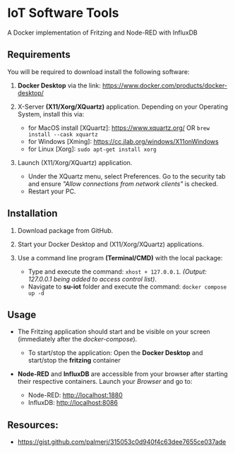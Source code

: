 # IoT Software Tools

A Docker implementation of Fritzing and Node-RED with InfluxDB

## Requirements

You will be required to download install the following software:

1. **Docker Desktop** via the link: <https://www.docker.com/products/docker-desktop/>

2. X-Server **(X11/Xorg/XQuartz)** application. Depending on your Operating System, install this via:
    - for MacOS install [XQuartz]: <https://www.xquartz.org/> OR ```brew install --cask xquartz```
    - for Windows [Xming]: <https://cc.jlab.org/windows/X11onWindows>
    - for Linux [Xorg]: ```sudo apt-get install xorg```

3. Launch (X11/Xorg/XQuartz) application.
    - Under the XQuartz menu, select Preferences. Go to the security tab and ensure *"Allow connections from network clients"* is checked.
    - Restart your PC.

## Installation

1. Download package from GitHub.

2. Start your Docker Desktop and (X11/Xorg/XQuartz) applications.

3. Use a command line program **(Terminal/CMD)** with the local package:
    - Type and execute the command: ```xhost + 127.0.0.1```. *(Output: 127.0.0.1 being added to access control list)*.
    - Navigate to **su-iot** folder and execute the command: ```docker compose up -d```


## Usage

* The Fritzing application should start and be visible on your screen (immediately after the *docker-compose*).
    - To start/stop the application: Open the **Docker Desktop** and start/stop the **fritzing** container

* **Node-RED** and **InfluxDB** are accessible from your browser after starting their respective containers. Launch your *Browser* and go to:
    - Node-RED: <http://localhost:1880>
    - InfluxDB: <http://localhost:8086>


## Resources:

* <https://gist.github.com/palmerj/315053c0d940f4c63dee7655ce037ade>

